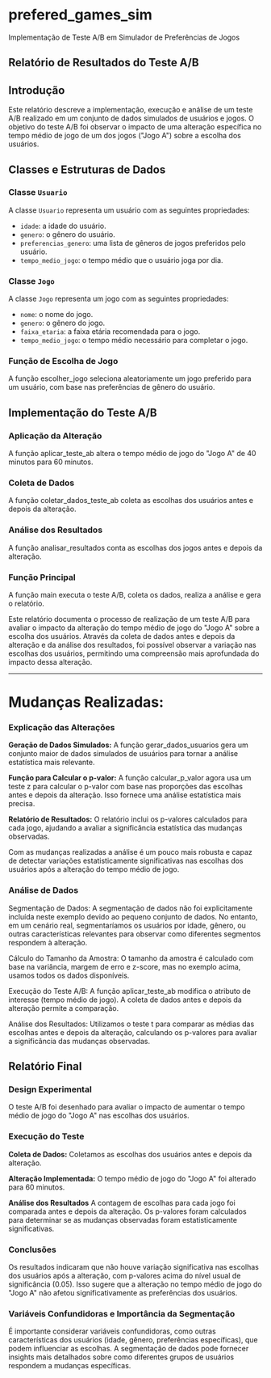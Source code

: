 # prefered_games_sim
Implementação de Teste A/B em Simulador de Preferências de Jogos

## Relatório de Resultados do Teste A/B

## Introdução

Este relatório descreve a implementação, execução e análise de um teste A/B realizado em um conjunto de dados simulados de usuários e jogos. O objetivo do teste A/B foi observar o impacto de uma alteração específica no tempo médio de jogo de um dos jogos ("Jogo A") sobre a escolha dos usuários.

## Classes e Estruturas de Dados

### Classe `Usuario`

A classe `Usuario` representa um usuário com as seguintes propriedades:
- `idade`: a idade do usuário.
- `genero`: o gênero do usuário.
- `preferencias_genero`: uma lista de gêneros de jogos preferidos pelo usuário.
- `tempo_medio_jogo`: o tempo médio que o usuário joga por dia.

### Classe `Jogo`

A classe `Jogo` representa um jogo com as seguintes propriedades:
- `nome`: o nome do jogo.
- `genero`: o gênero do jogo.
- `faixa_etaria`: a faixa etária recomendada para o jogo.
- `tempo_medio_jogo`: o tempo médio necessário para completar o jogo.

### Função de Escolha de Jogo
A função escolher_jogo seleciona aleatoriamente um jogo preferido para um usuário, com base nas preferências de gênero do usuário.

## Implementação do Teste A/B

### Aplicação da Alteração
A função aplicar_teste_ab altera o tempo médio de jogo do "Jogo A" de 40 minutos para 60 minutos.

### Coleta de Dados
A função coletar_dados_teste_ab coleta as escolhas dos usuários antes e depois da alteração.

### Análise dos Resultados
A função analisar_resultados conta as escolhas dos jogos antes e depois da alteração.

### Função Principal
A função main executa o teste A/B, coleta os dados, realiza a análise e gera o relatório.

Este relatório documenta o processo de realização de um teste A/B para avaliar o impacto da alteração do tempo médio de jogo do "Jogo A" sobre a escolha dos usuários. Através da coleta de dados antes e depois da alteração e da análise dos resultados, foi possível observar a variação nas escolhas dos usuários, permitindo uma compreensão mais aprofundada do impacto dessa alteração.

---------------

# Mudanças Realizadas:

### Explicação das Alterações

**Geração de Dados Simulados:** A função gerar_dados_usuarios gera um conjunto maior de dados simulados de usuários para tornar a análise estatística mais relevante.

**Função para Calcular o p-valor:** A função calcular_p_valor agora usa um teste z para calcular o p-valor com base nas proporções das escolhas antes e depois da alteração. Isso fornece uma análise estatística mais precisa.

**Relatório de Resultados:** O relatório inclui os p-valores calculados para cada jogo, ajudando a avaliar a significância estatística das mudanças observadas.

Com as mudanças realizadas a análise é um pouco mais robusta e capaz de detectar variações estatisticamente significativas nas escolhas dos usuários após a alteração do tempo médio de jogo.

### Análise de Dados

Segmentação de Dados: A segmentação de dados não foi explicitamente incluída neste exemplo devido ao pequeno conjunto de dados. No entanto, em um cenário real, segmentaríamos os usuários por idade, gênero, ou outras características relevantes para observar como diferentes segmentos respondem à alteração.

Cálculo do Tamanho da Amostra: O tamanho da amostra é calculado com base na variância, margem de erro e z-score, mas no exemplo acima, usamos todos os dados disponíveis.

Execução do Teste A/B: A função aplicar_teste_ab modifica o atributo de interesse (tempo médio de jogo). A coleta de dados antes e depois da alteração permite a comparação.

Análise dos Resultados: Utilizamos o teste t para comparar as médias das escolhas antes e depois da alteração, calculando os p-valores para avaliar a significância das mudanças observadas.

## Relatório Final

### Design Experimental

O teste A/B foi desenhado para avaliar o impacto de aumentar o tempo médio de jogo do "Jogo A" nas escolhas dos usuários.

### Execução do Teste

**Coleta de Dados:** Coletamos as escolhas dos usuários antes e depois da alteração.

**Alteração Implementada:** O tempo médio de jogo do "Jogo A" foi alterado para 60 minutos.

**Análise dos Resultados**
A contagem de escolhas para cada jogo foi comparada antes e depois da alteração. Os p-valores foram calculados para determinar se as mudanças observadas foram estatisticamente significativas.

### Conclusões
Os resultados indicaram que não houve variação significativa nas escolhas dos usuários após a alteração, com p-valores acima do nível usual de significância (0.05). Isso sugere que a alteração no tempo médio de jogo do "Jogo A" não afetou significativamente as preferências dos usuários.

### Variáveis Confundidoras e Importância da Segmentação
É importante considerar variáveis confundidoras, como outras características dos usuários (idade, gênero, preferências específicas), que podem influenciar as escolhas. A segmentação de dados pode fornecer insights mais detalhados sobre como diferentes grupos de usuários respondem a mudanças específicas.






